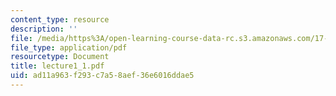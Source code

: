 ```yaml
---
content_type: resource
description: ''
file: /media/https%3A/open-learning-course-data-rc.s3.amazonaws.com/17-037-american-political-thought-spring-2004/ad11a963f293c7a58aef36e6016ddae5_lecture1_1.pdf
file_type: application/pdf
resourcetype: Document
title: lecture1_1.pdf
uid: ad11a963-f293-c7a5-8aef-36e6016ddae5
---
```

